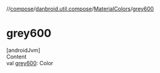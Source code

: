 //[compose](../../../index.md)/[danbroid.util.compose](../index.md)/[MaterialColors](index.md)/[grey600](grey600.md)



# grey600  
[androidJvm]  
Content  
val [grey600](grey600.md): Color  



